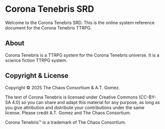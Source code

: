 # Corona Tenebris SRD

Welcome to the Corona Tenebris SRD. This is the online system reference document for the Corona Tenebris TTRPG.

## About

Corona Tenebris is a TTRPG system for the Corona Tenebris universe. It is a science fiction TTRPG system.

## Copyright & License

Copyright © 2025 The Chaos Consortium & A.T. Gomez.

The text of Corona Tenebris is licensed under Creative Commons (CC-BY-SA 4.0) so you can share and adapt this material for any purpose, as long as you give attribution and distribute your contributions under the same license. Please credit A.T. Gomez and The Chaos Consortium.

Corona Tenebris™ is a trademark of The Chaos Consortium.